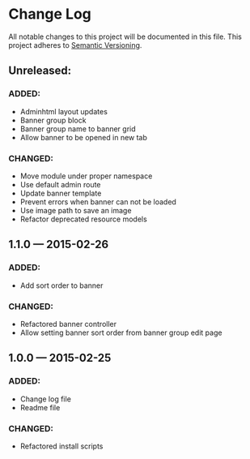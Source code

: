 # Change Log
All notable changes to this project will be documented in this file. This project adheres to [Semantic Versioning](http://semver.org/).

## Unreleased:
### ADDED:
- Adminhtml layout updates
- Banner group block
- Banner group name to banner grid
- Allow banner to be opened in new tab

### CHANGED:
- Move module under proper namespace
- Use default admin route
- Update banner template
- Prevent errors when banner can not be loaded
- Use image path to save an image
- Refactor deprecated resource models

## 1.1.0 — 2015-02-26
### ADDED:
- Add sort order to banner

### CHANGED:
- Refactored banner controller
- Allow setting banner sort order from banner group edit page

## 1.0.0 — 2015-02-25
### ADDED:
- Change log file
- Readme file

### CHANGED:
- Refactored install scripts

